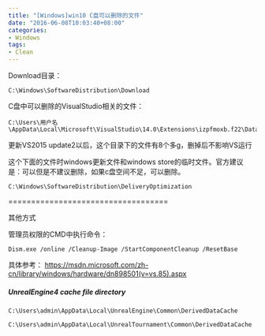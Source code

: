 ```yaml
---
title: "[Windows]win10 C盘可以删除的文件"
date: "2016-06-08T10:03:40+08:00"
categories:
- Windows
tags:
- Clean
---
```


Download目录：

    C:\Windows\SoftwareDistribution\Download

C盘中可以删除的VisualStudio相关的文件：

    C:\Users\用户名\AppData\Local\Microsoft\VisualStudio\14.0\Extensions\izpfmoxb.f22\Data\vs14_XXXX

更新VS2015 update2以后，这个目录下的文件有8个多g，删掉后不影响VS运行


这个下面的文件时windows更新文件和windows store的临时文件。官方建议是：可以但是不建议删除，如果c盘空间不足，可以删除。

    C:\Windows\SoftwareDistribution\DeliveryOptimization


===================================

其他方式

管理员权限的CMD中执行命令：

    Dism.exe /online /Cleanup-Image /StartComponentCleanup /ResetBase

具体参考：
https://msdn.microsoft.com/zh-cn/library/windows/hardware/dn898501(v=vs.85).aspx

##### UnrealEngine4 cache file directory

	C:\Users\admin\AppData\Local\UnrealEngine\Common\DerivedDataCache

	C:\Users\admin\AppData\Local\UnrealTournament\Common\DerivedDataCache

